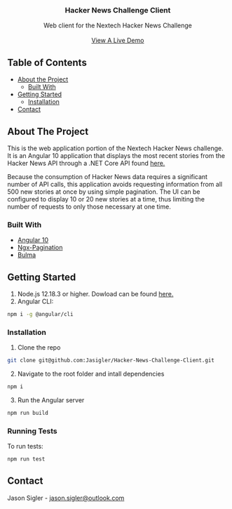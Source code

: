 <br />
<p align="center">

  <h3 align="center">Hacker News Challenge Client</h3>

  <p align="center">
     Web client for the Nextech Hacker News Challenge
    <br />
    <br />
    <a href="https://hackernewsclient.azurewebsites.net">View A Live Demo</a>
  </p>
</p>

## Table of Contents

* [About the Project](#about-the-project)
  * [Built With](#built-with)
* [Getting Started](#getting-started)
  * [Installation](#installation)
* [Contact](#contact)



## About The Project

This is the web application portion of the Nextech Hacker News challenge. It is an Angular 10 application that displays the most recent stories from the Hacker News API through a .NET Core API found [here.](https://github.com/Jasigler/Hacker-News-Challenge-API)

Because the consumption of Hacker News data requires a significant number of API calls, this application avoids requesting information from all 500
new stories at once by using simple pagination. The UI can be configured to display 10 or 20 new stories at a time, thus limiting the number of requests to only those necessary at one time.



### Built With

* [Angular 10](https://angular.io/)
* [Ngx-Pagination](https://www.npmjs.com/package/ngx-pagination)
* [Bulma](https://bulma.io/)



## Getting Started

1. Node.js 12.18.3 or higher. Dowload can be found [here.](https://nodejs.org/en)
2. Angular CLI:
```sh
npm i -g @angular/cli
```

### Installation

1. Clone the repo
```sh
git clone git@github.com:Jasigler/Hacker-News-Challenge-Client.git 
```
2. Navigate to the root folder and intall dependencies
```sh
npm i
```
3. Run the Angular server
```sh
npm run build
```

### Running Tests

To run tests: 
```sh
npm run test
```

## Contact

Jason Sigler - jason.sigler@outlook.com


